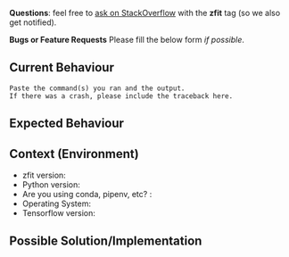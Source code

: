**Questions**: feel free to [ask on StackOverflow](https://stackoverflow.com/questions/ask) with
the **zfit** tag (so we also get notified).

**Bugs or Feature Requests** Please fill the below form _if possible_.

<!--- Provide a general summary of the issue in the Title above -->

## Current Behaviour

<!--- Tell us what happens instead of the expected behavior -->
<!--- Include the commands you ran and the output. -->

```
Paste the command(s) you ran and the output.
If there was a crash, please include the traceback here.
```

## Expected Behaviour

<!--- Tell us what should happen. -->

## Context (Environment)

<!--- How has this issue affected you? What are you trying to accomplish? -->
<!--- Providing context helps us come up with a solution that is most useful in the real world -->

-   zfit version:
-   Python version:
-   Are you using conda, pipenv, etc? :
-   Operating System:
-   Tensorflow version:

## Possible Solution/Implementation

<!--- Not obligatory, but suggest a fix/reason for the bug, -->
<!--- and maybe suggest an idea for implementing addition or change -->
